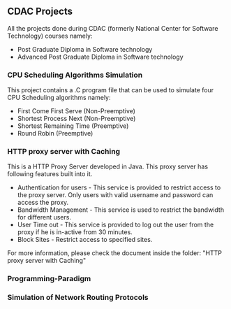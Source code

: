 ## CDAC Projects

All the projects done during CDAC (formerly National Center for Software Technology) courses namely:
* Post Graduate Diploma in Software technology
* Advanced Post Graduate Diploma in Software technology

### CPU Scheduling Algorithms Simulation
This project contains a .C program file that can be used to simulate four CPU Scheduling algorithms namely: 
* First Come First Serve (Non-Preemptive)
* Shortest Process Next (Non-Preemptive)
* Shortest Remaining Time (Preemptive)
* Round Robin (Preemptive)

### HTTP proxy server with Caching
This is a HTTP Proxy Server developed in Java. This proxy server has following features built into it.
* Authentication for users - This service is provided to restrict access to the proxy server. Only users with valid username and password can access the proxy.
* Bandwidth Management - This service is used to restrict the bandwidth for different users.
* User Time out - This service is provided to log out the user from the proxy if he is in-active from 30 minutes.
* Block Sites - Restrict access to specified sites.

For more information, please check the document inside the folder: "HTTP proxy server with Caching"

### Programming-Paradigm

### Simulation of Network Routing Protocols
